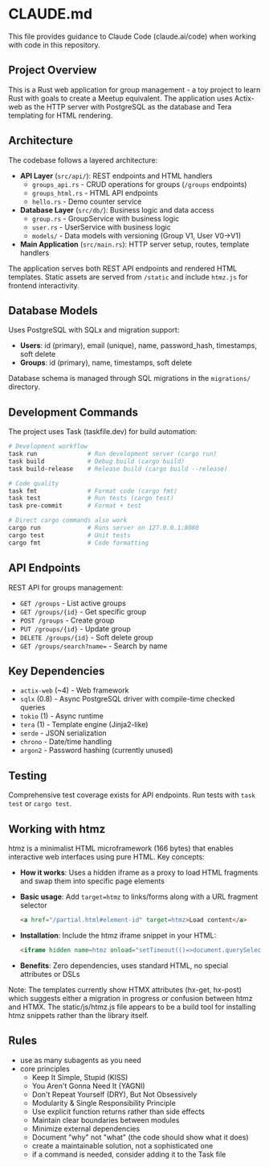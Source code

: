 # CLAUDE.md

This file provides guidance to Claude Code (claude.ai/code) when working with code in this repository.

## Project Overview

This is a Rust web application for group management - a toy project to learn Rust with goals to create a Meetup equivalent. The application uses Actix-web as the HTTP server with PostgreSQL as the database and Tera templating for HTML rendering.

## Architecture

The codebase follows a layered architecture:

- **API Layer** (`src/api/`): REST endpoints and HTML handlers
  - `groups_api.rs` - CRUD operations for groups (`/groups` endpoints)
  - `groups_html.rs` - HTML API endpoints
  - `hello.rs` - Demo counter service
- **Database Layer** (`src/db/`): Business logic and data access
  - `group.rs` - GroupService with business logic
  - `user.rs` - UserService with business logic
  - `models/` - Data models with versioning (Group V1, User V0->V1)
- **Main Application** (`src/main.rs`): HTTP server setup, routes, template handlers

The application serves both REST API endpoints and rendered HTML templates. Static assets are served from `/static` and include `htmz.js` for frontend interactivity.

## Database Models

Uses PostgreSQL with SQLx and migration support:

- **Users**: id (primary), email (unique), name, password_hash, timestamps, soft delete
- **Groups**: id (primary), name, timestamps, soft delete

Database schema is managed through SQL migrations in the `migrations/` directory.

## Development Commands

The project uses Task (taskfile.dev) for build automation:

```bash
# Development workflow
task run              # Run development server (cargo run)
task build            # Debug build (cargo build)
task build-release    # Release build (cargo build --release)

# Code quality
task fmt              # Format code (cargo fmt)
task test             # Run tests (cargo test)
task pre-commit       # Format + test

# Direct cargo commands also work
cargo run             # Runs server on 127.0.0.1:8080
cargo test            # Unit tests
cargo fmt             # Code formatting
```

## API Endpoints

REST API for groups management:

- `GET /groups` - List active groups
- `GET /groups/{id}` - Get specific group
- `POST /groups` - Create group
- `PUT /groups/{id}` - Update group  
- `DELETE /groups/{id}` - Soft delete group
- `GET /groups/search?name=` - Search by name

## Key Dependencies

- `actix-web` (~4) - Web framework
- `sqlx` (0.8) - Async PostgreSQL driver with compile-time checked queries
- `tokio` (1) - Async runtime
- `tera` (1) - Template engine (Jinja2-like)
- `serde` - JSON serialization
- `chrono` - Date/time handling
- `argon2` - Password hashing (currently unused)

## Testing

Comprehensive test coverage exists for API endpoints. Run tests with `task test` or `cargo test`.

## Working with htmz

htmz is a minimalist HTML microframework (166 bytes) that enables interactive web interfaces using pure HTML. Key concepts:

- **How it works**: Uses a hidden iframe as a proxy to load HTML fragments and swap them into specific page elements
- **Basic usage**: Add `target=htmz` to links/forms along with a URL fragment selector

  ```html
  <a href="/partial.html#element-id" target=htmz>Load content</a>
  ```

- **Installation**: Include the htmz iframe snippet in your HTML:

  ```html
  <iframe hidden name=htmz onload="setTimeout(()=>document.querySelector(contentWindow.location.hash||null)?.replaceWith(...contentDocument.body.childNodes))"></iframe>
  ```

- **Benefits**: Zero dependencies, uses standard HTML, no special attributes or DSLs

Note: The templates currently show HTMX attributes (hx-get, hx-post) which suggests either a migration in progress or confusion between htmz and HTMX. The static/js/htmz.js file appears to be a build tool for installing htmz snippets rather than the library itself.

## Rules

- use as many subagents as you need
- core principles
  - Keep It Simple, Stupid (KISS)
  - You Aren't Gonna Need It (YAGNI)
  - Don't Repeat Yourself (DRY), But Not Obsessively
  - Modularity & Single Responsibility Principle
  - Use explicit function returns rather than side effects
  - Maintain clear boundaries between modules
  - Minimize external dependencies
  - Document "why" not "what" (the code should show what it does)
  - create a maintainable solution, not a sophisticated one
  - if a command is needed, consider adding it to the Task file
